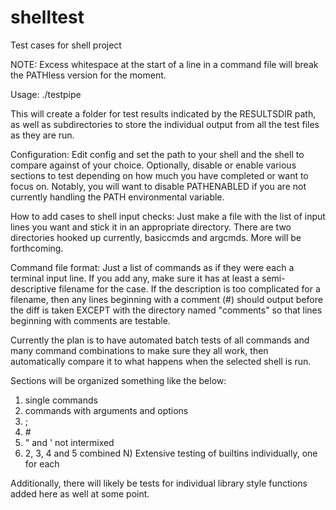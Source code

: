 # shelltest
Test cases for shell project

NOTE: Excess whitespace at the start of a line in a command file will break
the PATHless version for the moment.

Usage: ./testpipe

This will create a folder for test results indicated by the RESULTSDIR path,
as well as subdirectories to store the individual output from all the test
files as they are run.

Configuration:
Edit config and set the path to your shell and the shell to compare against of
your choice. Optionally, disable or enable various sections to test depending
on how much you have completed or want to focus on. Notably, you will want
to disable PATHENABLED if you are not currently handling the PATH
environmental variable.

How to add cases to shell input checks:
Just make a file with the list of input lines you want and stick it in an
appropriate directory. There are two directories hooked up currently,
basiccmds and argcmds. More will be forthcoming.

Command file format:
Just a list of commands as if they were each a terminal input line. If you add
any, make sure it has at least a semi-descriptive filename for the case. If the description is too complicated for a filename, then any lines beginning with a comment (#) should output before the diff is taken EXCEPT with the directory named "comments" so that lines beginning with comments are testable.

Currently the plan is to have automated batch tests of all commands and
many command combinations to make sure they all work, then automatically
compare it to what happens when the selected shell is run. 

Sections will be organized something like the below:

1) single commands
2) commands with arguments and options
3) ;
4) \#
5) " and ' not intermixed
6) 2, 3, 4 and 5 combined
N) Extensive testing of builtins individually, one for each

Additionally, there will likely be tests for individual library style
functions added here as well at some point.
